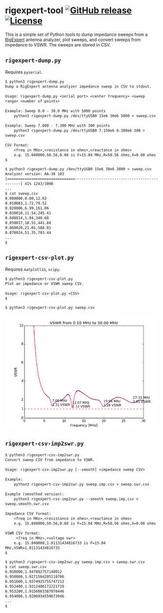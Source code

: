# rigexpert-tool [![GitHub release](https://img.shields.io/github/release/vsergeev/rigexpert-tool.svg?maxAge=7200)](https://github.com/vsergeev/rigexpert-tool) [![License](https://img.shields.io/badge/license-MIT-blue.svg)](https://github.com/vsergeev/rigexpert-tool/blob/master/LICENSE)

This is a simple set of Python tools to dump impedance sweeps from a
[RigExpert](http://www.rigexpert.com/) antenna analyzer, plot sweeps, and
convert sweeps from impedance to VSWR. The sweeps are stored in CSV.

## `rigexpert-dump.py`

Requires `pyserial`.

```
$ python3 rigexpert-dump.py
Dump a RigExpert antenna analyzer impedance sweep in CSV to stdout.

Usage: rigexpert-dump.py <serial port> <center frequency> <sweep range> <number of points>

Example: Sweep 0.0 - 30.0 MHz with 5000 points
    python3 rigexpert-dump.py /dev/ttyUSB0 15e6 30e6 5000 > sweep.csv

Example: Sweep 7.000 - 7.300 MHz with 300 points
    python3 rigexpert-dump.py /dev/ttyUSB0 7.150e6 0.300e6 300 > sweep.csv

CSV Format:
    <freq in MHz>,<resistance in ohms>,<reactance in ohms>
    e.g. 15.040000,50.56,0.08 is F=15.04 MHz,R=50.56 ohms,X=0.08 ohms
$
```

```
$ python3 rigexpert-dump.py /dev/ttyUSB0 15e6 30e6 3000 > sweep.csv
Analyzer version: AA-30 103
[===============================---------------------------------------------] 41% 1243/3000
...
$ cat sweep.csv
0.000000,0.00,12.63
0.010003,1.72,79.52
0.020006,6.99,161.06
0.030010,11.54,245.41
0.040014,1.84,340.68
0.050017,18.55,441.84
0.060020,21.01,588.01
0.070024,51.35,703.44
...
$
```

## `rigexpert-csv-plot.py`

Requires `matplotlib`, `scipy`.

```
$ python3 rigexpert-csv-plot.py
Plot an impedance or VSWR sweep CSV.

Usage: rigexpert-csv-plot.py <CSV>
$
```

```
$ python3 rigexpert-csv-plot.py sweep.csv
```

![](example-plot.png)

## `rigexpert-csv-imp2swr.py`

```
$ python3 rigexpert-csv-imp2swr.py
Convert sweep CSV from impedance to VSWR.

Usage: rigexpert-csv-imp2swr.py [--smooth] <impedance sweep CSV>

Example:
    python3 rigexpert-csv-imp2swr.py sweep.imp.csv > sweep.swr.csv

Example (smoothed version):
    python3 rigexpert-csv-imp2swr.py --smooth sweep.imp.csv > sweep.smooth.swr.csv

Impedance CSV format:
    <freq in MHz>,<resistance in ohms>,<reactance in ohms>
    e.g. 15.040000,50.56,0.08 is F=15.04 MHz,R=50.56 ohms,X=0.08 ohms

VSWR CSV format:
     <freq in MHz>,<voltage swr>
    e.g. 15.040000,1.01131434816733 is F=15.04 MHz,VSWR=1.01131434816733
$
```

```
$ python3 rigexpert-csv-imp2swr.py sweep.imp.csv > sweep.swr.csv
$ cat sweep.swr.csv
6.950000,1.947882757140012
6.950800,1.9271584205118706
6.951600,1.9374925755747212
6.952400,1.9312406172221719
6.953200,1.9156003387070446
6.954000,1.9206934559673046
...
$
```

